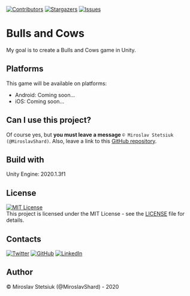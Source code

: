 [![Contributors][contributors-shield]][contributors-url]
[![Stargazers][stars-shield]][stars-url]
[![Issues][issues-shield]][issues-url]

# Bulls and Cows
My goal is to create a Bulls and Cows game in Unity.

## Platforms
This game will be available on platforms:
- Android: Coming soon...
- iOS: Coming soon...

## Can I use this project?
Of course yes, but <b>you must leave a message</b> `© Miroslav Stetsiuk (@MiroslavShard)`. Also, leave a link to this [GitHub repository](https://github.com/MiroslavShard/bulls-and-cows).

## Build with
Unity Engine: 2020.1.3f1

## License
[![MIT License][license-shield]][license-url]<br>
This project is licensed under the MIT License - see the [LICENSE](https://github.com/MiroslavShard/bulls-and-cows/blob/master/LICENSE) file for details.

## Contacts
[![Twitter][twitter-shield]][twitter-url]
[![GitHub][github-shield]][github-url]
[![LinkedIn][linkedin-shield]][linkedin-url]

## Author
© Miroslav Stetsiuk (@MiroslavShard) - 2020

<!-- MARKDOWN LINKS & IMAGES -->
[contributors-shield]: https://img.shields.io/github/contributors/MiroslavShard/bulls-and-cows
[contributors-url]: https://github.com/MiroslavShard/bulls-and-cows/graphs/contributors
[stars-shield]: https://img.shields.io/github/stars/MiroslavShard/bulls-and-cows
[stars-url]: https://github.com/MiroslavShard/bulls-and-cows/stargazers
[issues-shield]: https://img.shields.io/bitbucket/issues/MiroslavShard/bulls-and-cows
[issues-url]: https://github.com/MiroslavShard/bulls-and-cows/issues
[license-shield]: https://img.shields.io/github/license/othneildrew/Best-README-Template.svg?style=flat-square
[license-url]: https://github.com/MiroslavShard/bulls-and-cows/blob/master/LICENSE.txt
[twitter-shield]: https://img.shields.io/badge/-Twitter-black.svg?logo=twitter&color=white
[twitter-url]: https://twitter.com/MiroslavShard
[github-shield]: https://img.shields.io/badge/-GitHub-black.svg?logo=github&color=grey
[github-url]: https://github.com/MiroslavShard
[linkedin-shield]: https://img.shields.io/badge/-LinkedIn-black.svg?logo=linkedin&color=blue
[linkedin-url]: https://linkedin.com/in/MiroslavShard
